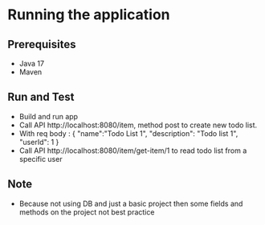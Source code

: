 # Running the application
## Prerequisites
* Java 17
* Maven
## Run and Test
* Build and run app
* Call API http://localhost:8080/item, method post to create new todo list.
* With req body : {
  "name":"Todo List 1",
  "description": "Todo list 1",
  "userId": 1
  }
* Call API http://localhost:8080/item/get-item/1 to read todo list from a specific user
## Note
* Because not using DB and just a basic project then some fields and methods on the project not best practice